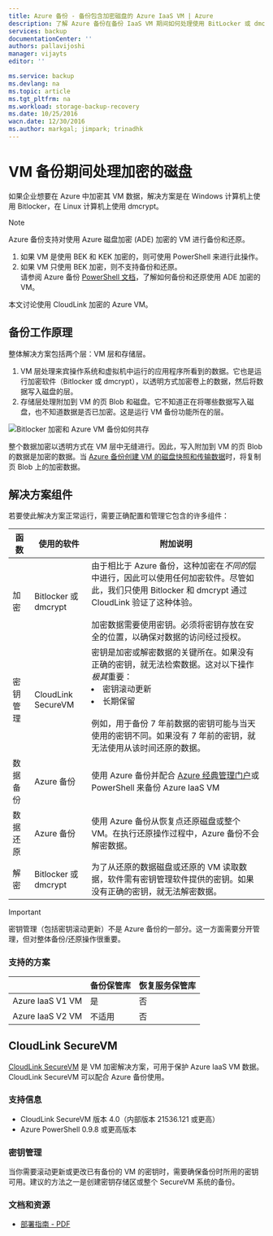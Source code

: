 ```yaml
---
title: Azure 备份 - 备份包含加密磁盘的 Azure IaaS VM | Azure
description: 了解 Azure 备份在备份 IaaS VM 期间如何处理使用 BitLocker 或 dmcrypt 加密的数据。本文帮助你预先了解在处理加密的磁盘时，备份和还原体验的差异。
services: backup
documentationCenter: ''
authors: pallavijoshi
manager: vijayts
editor: ''

ms.service: backup
ms.devlang: na
ms.topic: article
ms.tgt_pltfrm: na
ms.workload: storage-backup-recovery
ms.date: 10/25/2016
wacn.date: 12/30/2016
ms.author: markgal; jimpark; trinadhk
---
```


# VM 备份期间处理加密的磁盘

如果企业想要在 Azure 中加密其 VM 数据，解决方案是在 Windows 计算机上使用 Bitlocker，在 Linux 计算机上使用 dmcrypt。

> [!NOTE]
>  Azure 备份支持对使用 Azure 磁盘加密 (ADE) 加密的 VM 进行备份和还原。<br>
1. 如果 VM 是使用 BEK 和 KEK 加密的，则可使用 PowerShell 来进行此操作。<br>
2. 如果 VM 只使用 BEK 加密，则不支持备份和还原。<br> 
请参阅 Azure 备份 [PowerShell 文档](./backup-azure-vms-automation.md)，了解如何备份和还原使用 ADE 加密的 VM。

本文讨论使用 CloudLink 加密的 Azure VM。

## 备份工作原理

整体解决方案包括两个层：VM 层和存储层。

1. VM 层处理来宾操作系统和虚拟机中运行的应用程序所看到的数据。它也是运行加密软件（Bitlocker 或 dmcrypt），以透明方式加密卷上的数据，然后将数据写入磁盘的层。
2. 存储层处理附加到 VM 的页 Blob 和磁盘。它不知道正在将哪些数据写入磁盘，也不知道数据是否已加密。这是运行 VM 备份功能所在的层。

![Bitlocker 加密和 Azure VM 备份如何共存](./media/backup-azure-vms-encryption/how-it-works.png)

整个数据加密以透明方式在 VM 层中无缝进行。因此，写入附加到 VM 的页 Blob 的数据是加密的数据。当 [Azure 备份创建 VM 的磁盘快照和传输数据](./backup-azure-vms-introduction.md#how-does-azure-back-up-virtual-machines)时，将复制页 Blob 上的加密数据。

## 解决方案组件

若要使此解决方案正常运行，需要正确配置和管理它包含的许多组件：

| 函数 | 使用的软件 | 附加说明 |
| -------- | ------------- | ------- |
| 加密 | Bitlocker 或 dmcrypt | 由于相比于 Azure 备份，这种加密在*不同的*层中进行，因此可以使用任何加密软件。尽管如此，我们只使用 Bitlocker 和 dmcrypt 通过 CloudLink 验证了这种体验。<br><br> 加密数据需要使用密钥。必须将密钥存放在安全的位置，以确保对数据的访问经过授权。 |
| 密钥管理 | CloudLink SecureVM | 密钥是加密或解密数据的关键所在。如果没有正确的密钥，就无法检索数据。这对以下操作*极其*重要：<br><li>密钥滚动更新<li>长期保留<br><br>例如，用于备份 7 年前数据的密钥可能与当天使用的密钥不同。如果没有 7 年前的密钥，就无法使用从该时间还原的数据。|
| 数据备份 | Azure 备份 | 使用 Azure 备份并配合 [Azure 经典管理门户](http://manage.windowsazure.cn)或 PowerShell 来备份 Azure IaaS VM |
| 数据还原 | Azure 备份 | 使用 Azure 备份从恢复点还原磁盘或整个 VM。在执行还原操作过程中，Azure 备份不会解密数据。|
| 解密 | Bitlocker 或 dmcrypt | 为了从还原的数据磁盘或还原的 VM 读取数据，软件需有密钥管理软件提供的密钥。如果没有正确的密钥，就无法解密数据。 |

> [!IMPORTANT]
>  密钥管理（包括密钥滚动更新）不是 Azure 备份的一部分。这一方面需要分开管理，但对整体备份/还原操作很重要。

### 支持的方案

| &nbsp; | 备份保管库 | 恢复服务保管库 |
| :-- | :-- | :-- |
| Azure IaaS V1 VM | 是 | 否 |
| Azure IaaS V2 VM | 不适用 | 否 |

## CloudLink SecureVM

[CloudLink SecureVM](http://www.cloudlinktech.com/choose-your-cloud/microsoft-azure/) 是 VM 加密解决方案，可用于保护 Azure IaaS VM 数据。CloudLink SecureVM 可以配合 Azure 备份使用。

### 支持信息

- CloudLink SecureVM 版本 4.0（内部版本 21536.121 或更高）
- Azure PowerShell 0.9.8 或更高版本

### 密钥管理

当你需要滚动更新或更改已有备份的 VM 的密钥时，需要确保备份时所用的密钥可用。建议的方法之一是创建密钥存储区或整个 SecureVM 系统的备份。

### 文档和资源

- [部署指南 - PDF](http://www.cloudlinktech.com/Azure/CL_SecureVM_4_0_DG_EMC_Azure_R2.pdf)

<!---HONumber=Mooncake_1017_2016-->